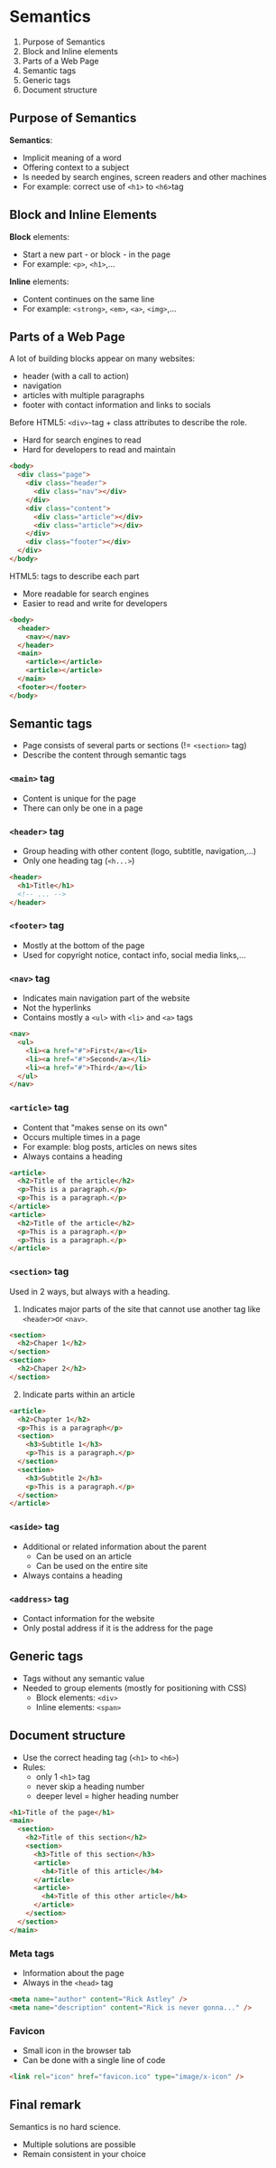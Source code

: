 # Semantics

1. Purpose of Semantics
2. Block and Inline elements
3. Parts of a Web Page
4. Semantic tags
5. Generic tags
6. Document structure

## Purpose of Semantics

**Semantics**:

- Implicit meaning of a word
- Offering context to a subject
- Is needed by search engines, screen readers and other machines
- For example: correct use of `<h1>` to `<h6>`tag

## Block and Inline Elements

**Block** elements:

- Start a new part - or block - in the page
- For example: `<p>`, `<h1>`,...

**Inline** elements:

- Content continues on the same line
- For example: `<strong>`, `<em>`, `<a>`, `<img>`,...

## Parts of a Web Page

A lot of building blocks appear on many websites:

- header (with a call to action)
- navigation
- articles with multiple paragraphs
- footer with contact information and links to socials

Before HTML5: `<div>`-tag + class attributes to describe the role.

- Hard for search engines to read
- Hard for developers to read and maintain

```html
<body>
  <div class="page">
    <div class="header">
      <div class="nav"></div>
    </div>
    <div class="content">
      <div class="article"></div>
      <div class="article"></div>
    </div>
    <div class="footer"></div>
  </div>
</body>
```

HTML5: tags to describe each part

- More readable for search engines
- Easier to read and write for developers

```html
<body>
  <header>
    <nav></nav>
  </header>
  <main>
    <article></article>
    <article></article>
  </main>
  <footer></footer>
</body>
```

## Semantic tags

- Page consists of several parts or sections (!= `<section>` tag)
- Describe the content through semantic tags

### `<main>` tag

- Content is unique for the page
- There can only be one in a page

### `<header>` tag

- Group heading with other content (logo, subtitle, navigation,...)
- Only one heading tag (`<h...>`)

```html
<header>
  <h1>Title</h1>
  <!-- ... -->
</header>
```

### `<footer>` tag

- Mostly at the bottom of the page
- Used for copyright notice, contact info, social media links,...

### `<nav>` tag

- Indicates main navigation part of the website
- Not the hyperlinks
- Contains mostly a `<ul>` with `<li>` and `<a>` tags

```html
<nav>
  <ul>
    <li><a href="#">First</a></li>
    <li><a href="#">Second</a></li>
    <li><a href="#">Third</a></li>
  </ul>
</nav>
```

### `<article>` tag

- Content that "makes sense on its own"
- Occurs multiple times in a page
- For example: blog posts, articles on news sites
- Always contains a heading

```html
<article>
  <h2>Title of the article</h2>
  <p>This is a paragraph.</p>
  <p>This is a paragraph.</p>
</article>
<article>
  <h2>Title of the article</h2>
  <p>This is a paragraph.</p>
  <p>This is a paragraph.</p>
</article>
```

### `<section>` tag

Used in 2 ways, but always with a heading.

1. Indicates major parts of the site that cannot use another tag like `<header>`or `<nav>`.

```html
<section>
  <h2>Chaper 1</h2>
</section>
<section>
  <h2>Chaper 2</h2>
</section>
```

2. Indicate parts within an article

```html
<article>
  <h2>Chapter 1</h2>
  <p>This is a paragraph</p>
  <section>
    <h3>Subtitle 1</h3>
    <p>This is a paragraph.</p>
  </section>
  <section>
    <h3>Subtitle 2</h3>
    <p>This is a paragraph.</p>
  </section>
</article>
```

### `<aside>` tag

- Additional or related information about the parent
  - Can be used on an article
  - Can be used on the entire site
- Always contains a heading

### `<address>` tag

- Contact information for the website
- Only postal address if it is the address for the page

## Generic tags

- Tags without any semantic value
- Needed to group elements (mostly for positioning with CSS)
  - Block elements: `<div>`
  - Inline elements: `<span>`

## Document structure

- Use the correct heading tag (`<h1>` to `<h6>`)
- Rules:
  - only 1 `<h1>` tag
  - never skip a heading number
  - deeper level = higher heading number

```html
<h1>Title of the page</h1>
<main>
  <section>
    <h2>Title of this section</h2>
    <section>
      <h3>Title of this section</h3>
      <article>
        <h4>Title of this article</h4>
      </article>
      <article>
        <h4>Title of this other article</h4>
      </article>
    </section>
  </section>
</main>
```

### Meta tags

- Information about the page
- Always in the `<head>` tag

```html
<meta name="author" content="Rick Astley" />
<meta name="description" content="Rick is never gonna..." />
```

### Favicon

- Small icon in the browser tab
- Can be done with a single line of code

```html
<link rel="icon" href="favicon.ico" type="image/x-icon" />
```

## Final remark

Semantics is no hard science.

- Multiple solutions are possible
- Remain consistent in your choice
